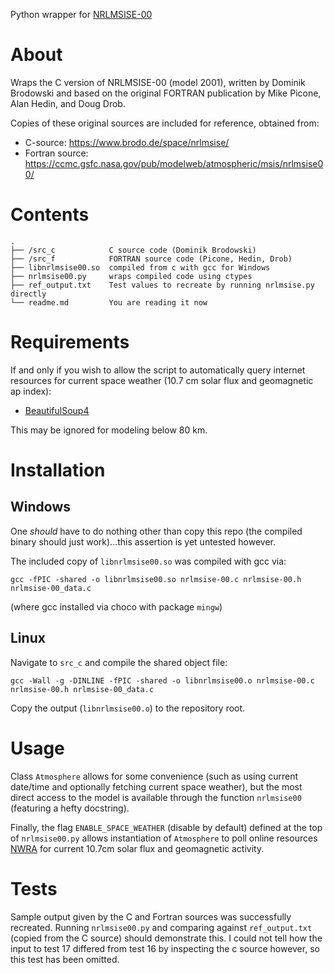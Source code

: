 Python wrapper for [NRLMSISE-00](https://en.wikipedia.org/wiki/NRLMSISE-00)

# About

Wraps the C version of NRLMSISE-00 (model 2001), written by Dominik Brodowski
and based on the original FORTRAN publication by Mike Picone, Alan Hedin, and
Doug Drob.

Copies of these original sources are included for reference, obtained from:
* C-source: https://www.brodo.de/space/nrlmsise/
* Fortran source: https://ccmc.gsfc.nasa.gov/pub/modelweb/atmospheric/msis/nrlmsise00/

# Contents

```
.
├── /src_c            C source code (Dominik Brodowski)
├── /src_f            FORTRAN source code (Picone, Hedin, Drob)
├── libnrlmsise00.so  compiled from c with gcc for Windows
├── nrlmsise00.py     wraps compiled code using ctypes
├── ref_output.txt    Test values to recreate by running nrlmsise.py directly
└── readme.md         You are reading it now
```

# Requirements

If and only if you wish to allow the script to automatically query internet
resources for current space weather (10.7 cm solar flux and geomagnetic ap
index):

* [BeautifulSoup4](https://www.crummy.com/software/BeautifulSoup/)

This may be ignored for modeling below 80 km.

# Installation

## Windows

One *should* have to do nothing other than copy this repo (the compiled binary
should just work)...this assertion is yet untested however.

The included copy of `libnrlmsise00.so` was compiled with gcc via:

`gcc -fPIC -shared -o libnrlmsise00.so nrlmsise-00.c nrlmsise-00.h nrlmsise-00_data.c`

(where gcc installed via choco with package `mingw`)

## Linux

Navigate to `src_c` and compile the shared object file:

`gcc -Wall -g -DINLINE -fPIC -shared -o libnrlmsise00.o nrlmsise-00.c nrlmsise-00.h nrlmsise-00_data.c`

Copy the output (`libnrlmsise00.o`) to the repository root.

# Usage

Class `Atmosphere` allows for some convenience (such as using current date/time
and optionally fetching current space weather), but the most direct access to
the model is available through the function `nrlmsise00` (featuring a hefty
docstring).

Finally, the flag `ENABLE_SPACE_WEATHER` (disable by default) defined at the top
of `nrlmsise00.py` allows instantiation of `Atmosphere` to poll online resources
[NWRA](https://spawx.nwra.com/spawx/env_latest.html) for current 10.7cm solar 
flux and geomagnetic activity.

# Tests

Sample output given by the C and Fortran sources was successfully recreated.
Running `nrlmsise00.py` and comparing against `ref_output.txt` (copied from the
C source) should demonstrate this. I could not tell how the input to test 17
differed from test 16 by inspecting the c source however, so this test has been
omitted.
